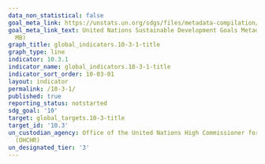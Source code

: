 ```yaml
---
data_non_statistical: false
goal_meta_link: https://unstats.un.org/sdgs/files/metadata-compilation/Metadata-Goal-10.pdf
goal_meta_link_text: United Nations Sustainable Development Goals Metadata (PDF 4.0
  MB)
graph_title: global_indicators.10-3-1-title
graph_type: line
indicator: 10.3.1
indicator_name: global_indicators.10-3-1-title
indicator_sort_order: 10-03-01
layout: indicator
permalink: /10-3-1/
published: true
reporting_status: notstarted
sdg_goal: '10'
target: global_targets.10-3-title
target_id: '10.3'
un_custodian_agency: Office of the United Nations High Commissioner for Human Rights
  (OHCHR)
un_designated_tier: '3'
---
```

